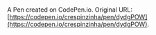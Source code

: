 # 

A Pen created on CodePen.io. Original URL: [https://codepen.io/crespinzinha/pen/dydgPOW](https://codepen.io/crespinzinha/pen/dydgPOW).

